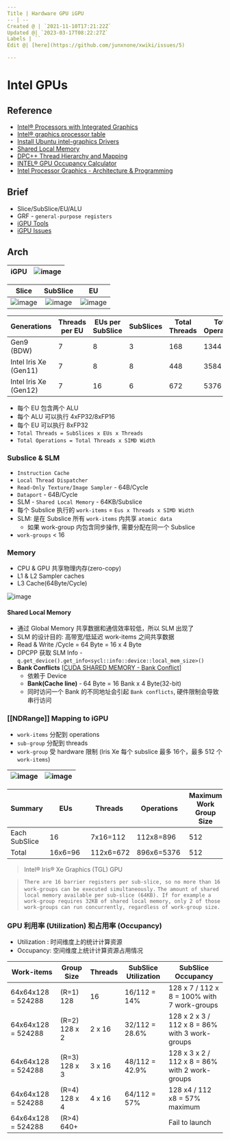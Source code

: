 ```yaml
---
Title | Hardware GPU iGPU
-- | --
Created @ | `2021-11-10T17:21:22Z`
Updated @| `2023-03-17T08:22:27Z`
Labels | ``
Edit @| [here](https://github.com/junxnone/xwiki/issues/5)

---
```

# Intel GPUs

## Reference
- [Intel® Processors with Integrated Graphics](https://www.intel.com/content/www/us/en/develop/documentation/oneapi-gpu-optimization-guide/top/gen-arch.html)
- [Intel® graphics processor table](https://dgpu-docs.intel.com/devices/hardware-table.html)
- [Install Ubuntu intel-graphics Drivers](https://dgpu-docs.intel.com/index.html)
- [Shared Local Memory](https://www.intel.com/content/www/us/en/develop/documentation/oneapi-gpu-optimization-guide/top/kernels/slm.html)
- [DPC++ Thread Hierarchy and Mapping](https://www.intel.com/content/www/us/en/develop/documentation/oneapi-gpu-optimization-guide/top/thread-mapping.html)
- [INTEL® GPU Occupancy Calculator](https://oneapi-src.github.io/oneAPI-samples/Tools/GPU-Occupancy-Calculator/index.html)
- [Intel Processor Graphics - Architecture & Programming](https://www.intel.com/content/dam/develop/external/us/en/documents/intel-graphics-architecture-isa-and-microarchitecture-698638.pdf)


## Brief
- Slice/SubSlice/EU/ALU
- GRF - `general-purpose registers`
- [iGPU Tools](/iGPU_Tools)
- [iGPU Issues](/iGPU_Issues)


## Arch

iGPU |  ![image](https://user-images.githubusercontent.com/2216970/141686187-0d20ab0b-2e9b-46c7-87c3-fe7094aa2b41.png)
-- | --

Slice | SubSlice | EU
:--: | :--: | :--:
![image](https://user-images.githubusercontent.com/2216970/141405977-200c4977-23ce-4ebe-8198-f1a81b245054.png) | ![image](https://user-images.githubusercontent.com/2216970/141405952-23e3a489-4f2a-4165-b533-43c6bb7cce87.png) |  ![image](https://user-images.githubusercontent.com/2216970/141405945-dbf2689a-b650-4df2-b808-989fce52a9e1.png)

Generations | Threads per EU | EUs per SubSlice | SubSlices | Total Threads | Total Operations
-- | -- | -- | -- | -- | --
Gen9 (BDW) | 7 | 8 | 3 | 168 | 1344
Intel Iris Xe (Gen11) | 7 | 8 | 8 | 448 | 3584
Intel Iris Xe (Gen12) | 7 | 16 | 6 | 672 | 5376

- 每个 EU 包含两个 ALU
- 每个 ALU 可以执行 4xFP32/8xFP16
- 每个 EU 可以执行 8xFP32
- `Total Threads = SubSlices x EUs x Threads`
- `Total Operations = Total Threads x SIMD Width`

### Subslice & SLM 
- `Instruction Cache`
- `Local Thread Dispatcher`
- `Read-Only Texture/Image Sampler` - 64B/Cycle
- `Dataport` - 64B/Cycle
- SLM  - `Shared Local Memory` - 64KB/Subslice
- 每个 Subslice 执行的 `work-items` = `Eus x Threads x SIMD Width`
- SLM: 是在 Subslice 所有 `work-items` 内共享 `atomic data`
  - 如果 work-group 内包含同步操作, 需要分配在同一个 Subslice
- `work-groups` < 16


### Memory
- CPU & GPU 共享物理内存(zero-copy)
- L1 & L2 Sampler caches
- L3 Cache(64Byte/Cycle)


![image](https://user-images.githubusercontent.com/2216970/142150859-40a9a152-c17f-4e0c-b9ff-0fcb2548dc08.png)

#### Shared Local Memory
- 通过 Global Memory 共享数据和通信效率较低，所以 SLM 出现了
- SLM 的设计目的: 高带宽/低延迟 work-items 之间共享数据
- Read & Write /Cycle = 64 Byte = 16 x 4 Byte
- DPCPP 获取 SLM Info - `q.get_device().get_info<sycl::info::device::local_mem_size>()`
- **Bank Conflicts** [[CUDA SHARED MEMORY - Bank Conflict](https://www.cnblogs.com/1024incn/p/4605502.html)]
  - 依赖于 Device
  - **Bank(Cache line)** - 64 Byte = 16 Bank x 4 Byte(32-bit)
  - 同时访问一个 Bank 的不同地址会引起 `Bank conflicts`, 硬件限制会导致串行访问




### [[NDRange]] Mapping to iGPU
- `work-items` 分配到 operations
- `sub-group` 分配到 threads
- `work-group` 受 hardware 限制 (Iris Xe 每个 subslice 最多 16个，最多 512 个  `work-items`)


![image](https://user-images.githubusercontent.com/2216970/142132985-86a8e414-1596-4378-9069-d8609d0f329f.png) | ![image](https://user-images.githubusercontent.com/2216970/146315451-1dc8b933-7007-4974-8610-868134394e4d.png)
-- | --

Summary | EUs | Threads | Operations | Maximum Work Group Size | Maximum Work Groups
-- | -- | -- | -- | -- | --
Each SubSlice | 16 |  7x16=112 | 112x8=896   | 512 | 16
Total | 16x6=96  |  112x6=672 | 896x6=5376  | 512 |  16x6=96

> Intel® Iris® Xe Graphics (TGL) GPU

> `There are 16 barrier registers per sub-slice, so no more than 16 work-groups can be executed simultaneously.`
> `The amount of shared local memory available per sub-slice (64KB). If for example a work-group requires 32KB of shared local memory, only 2 of those work-groups can run concurrently, regardless of work-group size.`


###  GPU 利用率 (Utilization) 和占用率 (Occupancy)

- Utilization : 时间维度上的统计计算资源
- Occupancy: 空间维度上统计计算资源占用情况


Work-items | Group Size | Threads | SubSlice Utilization | SubSlice Occupancy
-- | -- | -- | -- | --
64x64x128 = 524288    | (R=1) 128 | 16 | 16/112 = 14% | 128 x 7 / 112 x 8 = 100% with 7 work-groups
64x64x128 = 524288    | (R=2) 128 x 2| 2 x 16 | 32/112 = 28.6% | 128 x 2 x 3 / 112 x 8 = 86% with 3 work-groups
64x64x128 = 524288    | (R=3) 128 x 3| 3 x 16 | 48/112 = 42.9% | 128 x 3 x 2 / 112 x  8 = 86% with 2 work-groups
64x64x128 = 524288    | (R=4) 128 x 4| 4 x 16 | 64/112 = 57%  | 128 x4 / 112 x8 = 57% maximum
64x64x128 = 524288    | (R>4) 640+ |   |   | Fail to launch


